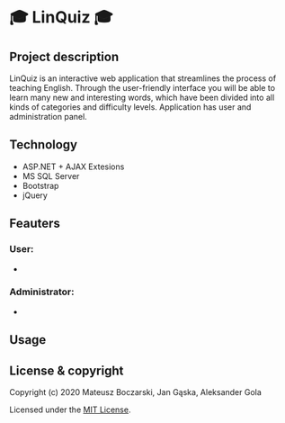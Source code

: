 # :mortar_board: LinQuiz :mortar_board:

## Project description

LinQuiz is an interactive web application that streamlines the process of teaching English. Through the user-friendly interface you will be able to learn many new and interesting words, which have been divided into all kinds of categories and difficulty levels. Application has user and administration panel. 

## Technology

- ASP.NET + AJAX Extesions
- MS SQL Server
- Bootstrap
- jQuery

## Feauters

### User:
-

### Administrator:
-

## Usage

## License & copyright

Copyright (c) 2020 Mateusz Boczarski, Jan Gąska, Aleksander Gola

Licensed under the [MIT License](LICENSE).



